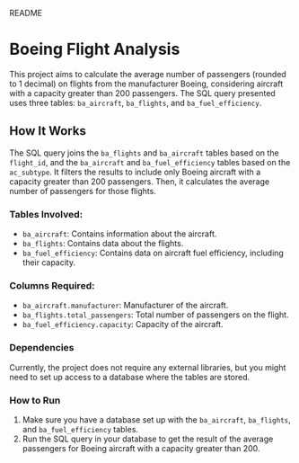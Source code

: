 README 

# Boeing Flight Analysis

This project aims to calculate the average number of passengers (rounded to 1 decimal) on flights from the manufacturer Boeing, considering aircraft with a capacity greater than 200 passengers. The SQL query presented uses three tables: `ba_aircraft`, `ba_flights`, and `ba_fuel_efficiency`.

## How It Works

The SQL query joins the `ba_flights` and `ba_aircraft` tables based on the `flight_id`, and the `ba_aircraft` and `ba_fuel_efficiency` tables based on the `ac_subtype`. It filters the results to include only Boeing aircraft with a capacity greater than 200 passengers. Then, it calculates the average number of passengers for those flights.

### Tables Involved:
- `ba_aircraft`: Contains information about the aircraft.
- `ba_flights`: Contains data about the flights.
- `ba_fuel_efficiency`: Contains data on aircraft fuel efficiency, including their capacity.

### Columns Required:
- `ba_aircraft.manufacturer`: Manufacturer of the aircraft.
- `ba_flights.total_passengers`: Total number of passengers on the flight.
- `ba_fuel_efficiency.capacity`: Capacity of the aircraft.

### Dependencies
Currently, the project does not require any external libraries, but you might need to set up access to a database where the tables are stored.

### How to Run

1. Make sure you have a database set up with the `ba_aircraft`, `ba_flights`, and `ba_fuel_efficiency` tables.
2. Run the SQL query in your database to get the result of the average passengers for Boeing aircraft with a capacity greater than 200.


